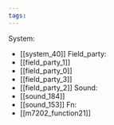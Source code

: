 ```yaml
---
tags:
---
```

System:
- [[system_40]]
Field_party:
- [[field_party_1]]
- [[field_party_0]]
- [[field_party_3]]
- [[field_party_2]]
Sound:
- [[sound_184]]
- [[sound_153]]
Fn:
- [[m7202_function21]]

